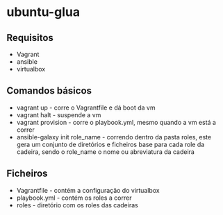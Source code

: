 # ubuntu-glua

## Requisitos
* Vagrant
* ansible
* virtualbox


## Comandos básicos
* vagrant up - corre o Vagrantfile e dá boot da vm
* vagrant halt - suspende a vm
* vagrant provision - corre o playbook.yml, mesmo quando a vm está a correr
* ansible-galaxy init role_name - correndo dentro da pasta roles, este gera um conjunto de diretórios e ficheiros base para cada role da cadeira, sendo o role_name o nome ou abreviatura da cadeira

## Ficheiros
* Vagrantfile - contém a configuração do virtualbox
* playbook.yml - contém os roles a correr
* roles - diretório com os roles das cadeiras
